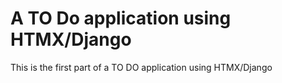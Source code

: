 # A TO Do application using HTMX/Django

This is the first part of a TO DO application using HTMX/Django

